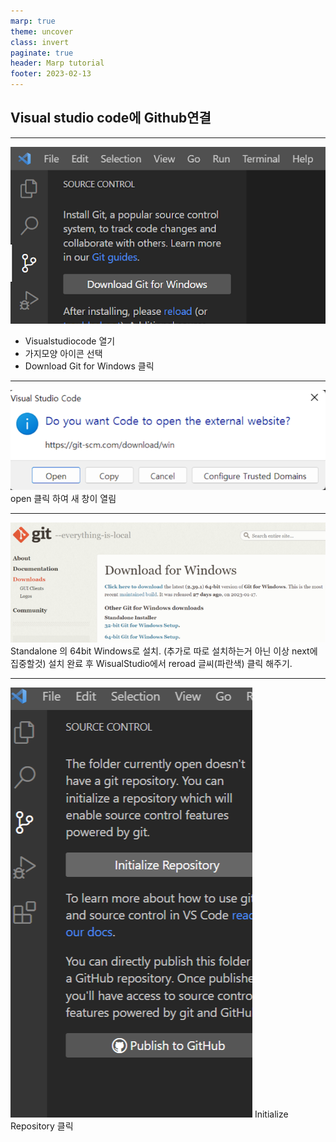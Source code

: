 ```yaml
---
marp: true
theme: uncover
class: invert
paginate: true
header: Marp tutorial
footer: 2023-02-13
---
```

<!--_color: pink-->
## Visual studio code에 Github연결

---
![h:400](./vscodegit/imimg.png)
* Visualstudiocode 열기
* 가지모양 아이콘 선택
* Download Git for Windows 클릭

---

![h:400](./vscodegit/imimg2.png)
open 클릭 하여 새 창이 열림 

---

![h:400](./vscodegit/imimg3.png)
Standalone 의 64bit Windows로 설치.
(추가로 따로 설치하는거 아닌 이상 next에 집중할것)
설치 완료 후 WisualStudio에서 reroad 글씨(파란색) 클릭 해주기.


---
![h:400](./vscodegit/imimg4.png)
Initialize Repository 클릭 

